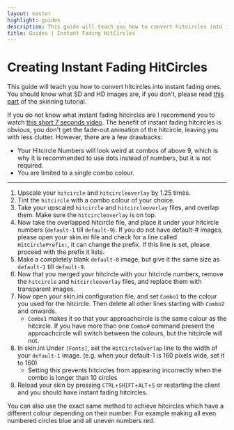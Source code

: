 ```yaml
---
layout: master
highlight: guides
description: This guide will teach you how to convert hitcircles into instant fading ones.
title: Guides | Instant Fading HitCircles
---
```


# Creating Instant Fading HitCircles

This guide will teach you how to convert hitcircles into instant fading ones. You should know what SD and HD images are, if you don't, please read [this part](https://rockroller01.github.io/skinninginfo/tutorial/introduction#hdsd-elements-aspect-ratios-and-resolution) of the skinning tutorial.

If you do not know what instant fading hitcircles are I recommend you to watch [this short 7 seconds video](https://www.youtube.com/watch?v=C2b8PEHarvM). The benefit of instant fading hitcircles is obvious, you don't get the fade-out animation of the hitcircle, leaving you with less clutter. However, there are a few drawbacks:

-   Your Hitcircle Numbers will look weird at combos of above 9, which is why it is recommended to use dots instead of numbers, but it is not required.
-   You are limited to a single combo colour.

---

1. Upscale your `hitcircle` and `hitcircleoverlay` by 1.25 times.
2. Tint the `hitcircle` with a combo colour of your choice.
3. Take your upscaled `hitcircle` and `hitcircleoverlay` files, and overlap them. Make sure the `hitcircleoverlay` is on top.
4. Now take the overlapped hitcircle file, and place it under your hitcircle numbers (`default-1` till `default-9`). If you do not have default-# images, please open your skin.ini file and check for a line called `HitCirclePrefix:`, it can change the prefix. If this line is set, please proceed with the prefix it lists.
5. Make a completely blank `default-0` image, but give it the same size as `default-1` till `default-9`.
6. Now that you merged your hitcircle with your hitcircle numbers, remove the `hitcircle` and `hitcircleoverlay` files, and replace them with transparent images.
7. Now open your skin.ini configuration file, and set `Combo1` to the colour you used for the hitcircle. Then delete all other lines starting with `Combo2` and onwards.
    - `Combo1` makes it so that your approachcircle is the same colour as the hitcircle. If you have more than one `Combo#` command present the approachcircle will switch between the colours, but the hitcircle will not.
8. In skin.ini Under `[Fonts]`, set the `HitCircleOverlap` line to the width of your `default-1` image. (e.g. when your default-1 is 160 pixels wide, set it to 160)
    - Setting this prevents hitcircles from appearing incorrectly when the combo is longer than 10 circles
9. Reload your skin by pressing `CTRL`+`SHIFT`+`ALT`+`S` or restarting the client and you should have instant fading hitcircles.

You can also use the exact same method to achieve hitcircles which have a different colour depending on their number. For example making all even numbered circles blue and all uneven numbers red.
